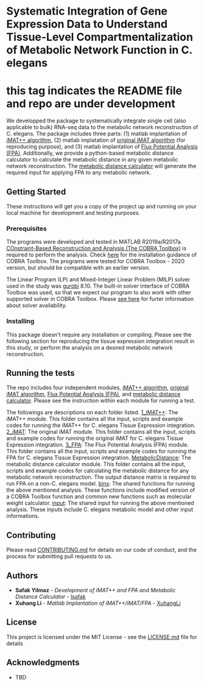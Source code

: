 # Systematic Integration of Gene Expression Data to Understand Tissue-Level Compartmentalization of Metabolic Network Function in C. elegans
# this tag indicates the README file and repo are under development
We developped the package to systematically integrate single cell (also applicable to bulk) RNA-seq data to the metabolic network reconstruction of C. elegans. The package includes three parts: (1) matlab implantation of [iMAT++ algorithm](1_iMAT++), (2) matlab implatation of [original iMAT algorithm](2_iMAT) (for reproducing purpose), and (3) matlab implantation of [Flux Potential Analysis (FPA)](3_FPA). Additionally, we provide a python-based metabolic distance calculator to calculate the metabolic distance in any given metabolic network reconstruction. The [metabolic distance calculator](MetabolicDistance) will generate the required input for applying FPA to any metabolic network. 

## Getting Started

These instructions will get you a copy of the project up and running on your local machine for development and testing purposes.

### Prerequisites

The programs were developed and tested in MATLAB R2019a/R2017a. [COnstraint-Based Reconstruction and Analysis (The COBRA Toolbox)](https://opencobra.github.io/cobratoolbox/stable/) is required to perform the analysis. Check [here](https://opencobra.github.io/cobratoolbox/stable/installation.html) for the installation guidance of COBRA Toolbox. The programs were tested for COBRA Toolbox - 2020 version, but should be compatible with an earlier version. 

The Linear Program (LP) and Mixed-Integer Linear Problem (MILP) solver used in the study was [gurobi]() 8.10. The built-in solver interface of COBRA Toolbox was used, so that we expect our program to also work with other supported solver in COBRA Toolbox. Please [see here](https://opencobra.github.io/cobratoolbox/stable/installation.html#solver-installation) for furter information about solver availability. 

### Installing

This package doesn't require any installation or compiling. Please see the following section for reproducing the tissue expression integration result in this study, or perform the analysis on a desired metabolic network reconstruction. 

## Running the tests

The repo includes four independent modules, [iMAT++ algorithm](1_iMAT++), [original iMAT algorithm](2_iMAT), [Flux Potential Analysis (FPA)](3_FPA), and [metabolic distance calculator](MetabolicDistance). Please see the instruction within each module for running a test.

The followings are descriptions on each folder listed.
[1_iMAT++](1_iMAT++): The iMAT++ module. This folder contains all the input, scripts and example codes for running the iMAT++ for C. elegans Tissue Expression integration. 
[2_iMAT](2_iMAT): The original iMAT module. This folder contains all the input, scripts and example codes for running the original iMAT for C. elegans Tissue Expression integration. 
[3_FPA](3_FPA): The Flux Potential Analysis (FPA) module. This folder contains all the input, scripts and example codes for running the FPA for C. elegans Tissue Expression integration. 
[MetabolicDistance](MetabolicDistance): The metabolic distance calculator module. This folder contains all the input, scripts and example codes for calculating the metabolic distance for any metabolic network reconstruction. The output distance matrix is required to run FPA on a non-C. elegans model.
[bins](bins): The shared functions for running the above mentioned analysis. These functions include modified version of a COBRA Toolbox function and common new functions such as molecular weight calculator.
[input](input): The shared input for running the above mentioned analysis. These inputs include C. elegans metabolic model and other input informations.


## Contributing

Please read [CONTRIBUTING.md](https://gist.github.com/PurpleBooth/b24679402957c63ec426) for details on our code of conduct, and the process for submitting pull requests to us.


## Authors

* **Safak Yilmaz** - *Development of iMAT++ and FPA and Metabolic Distance Calculator* - [lsafak](https://github.com/lsafak)
* **Xuhang Li** - *Matlab Implantation of iMAT++/iMAT/FPA* - [XuhangLi](https://github.com/XuhangLi)

## License

This project is licensed under the MIT License - see the [LICENSE.md](LICENSE.md) file for details

## Acknowledgments

* TBD
